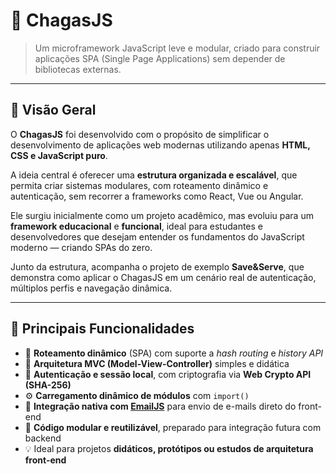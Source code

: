 # 🧠 ChagasJS

> Um microframework JavaScript leve e modular, criado para construir aplicações SPA (Single Page Applications) sem depender de bibliotecas externas.

---

## 🚀 Visão Geral

O **ChagasJS** foi desenvolvido com o propósito de simplificar o desenvolvimento de aplicações web modernas utilizando apenas **HTML, CSS e JavaScript puro**.  

A ideia central é oferecer uma **estrutura organizada e escalável**, que permita criar sistemas modulares, com roteamento dinâmico e autenticação, sem recorrer a frameworks como React, Vue ou Angular.

Ele surgiu inicialmente como um projeto acadêmico, mas evoluiu para um **framework educacional** e **funcional**, ideal para estudantes e desenvolvedores que desejam entender os fundamentos do JavaScript moderno — criando SPAs do zero.

Junto da estrutura, acompanha o projeto de exemplo **Save&Serve**, que demonstra como aplicar o ChagasJS em um cenário real de autenticação, múltiplos perfis e navegação dinâmica.

---

## 🧩 Principais Funcionalidades

- 🔁 **Roteamento dinâmico** (SPA) com suporte a *hash routing* e *history API*  
- 🧱 **Arquitetura MVC (Model-View-Controller)** simples e didática  
- 🔐 **Autenticação e sessão local**, com criptografia via **Web Crypto API (SHA-256)**  
- ⚙️ **Carregamento dinâmico de módulos** com `import()`  
- 📧 **Integração nativa com [EmailJS](https://www.emailjs.com/)** para envio de e-mails direto do front-end  
- 🧩 **Código modular e reutilizável**, preparado para integração futura com backend  
- 💡 Ideal para projetos **didáticos, protótipos ou estudos de arquitetura front-end**
